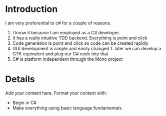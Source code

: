 # Introduction #
I am very preferential to c# for a couple of reasons.
  1. I know it because I am employed as a C# developer.
  1. It has a really intuitive TDD backend. Everything is point and click
  1. Code generation is point and click so code can be created rapidly
  1. GUI development is simple and easily changed
    1. later we can develop a GTK equivalent and plug our C# code into that
  1. C# is platform independent through the Mono project


# Details #

Add your content here.  Format your content with:
  * Begin in C#
  * Make everything using basic language fundamentals.